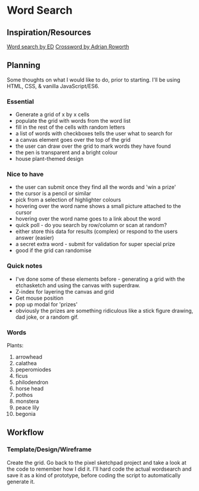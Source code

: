 # Word Search

## Inspiration/Resources

[Word search by ED](https://ed.studio/made-post/algebraic-wordsearch) 
[Crossword by Adrian Roworth](https://codepen.io/adrianroworth/pen/OpeyZq)

## Planning

Some thoughts on what I would like to do, prior to starting.
I'll be using HTML, CSS, & vanilla JavaScript/ES6.


### Essential

* Generate a grid of x by x cells
* populate the grid with words from the word list
* fill in the rest of the cells with random letters
* a list of words with checkboxes tells the user what to search for
* a canvas element goes over the top of the grid
* the user can draw over the grid to mark words they have found
* the pen is transparent and a bright colour
* house plant-themed design

### Nice to have

* the user can submit once they find all the words and 'win a prize'
* the cursor is a pencil or similar
* pick from a selection of highlighter colours
* hovering over the word name shows a small picture attached to the cursor 
* hovering over the word name goes to a link about the word
* quick poll - do you search by row/column or scan at random?
* either store this data for results (complex) or respond to the users answer (easier)
* a secret extra word - submit for validation for super special prize
* good if the grid can randomise 

### Quick notes

* I've done some of these elements before - generating a grid with the etchasketch and using the canvas with superdraw.
* Z-index for layering the canvas and grid
* Get mouse position
* pop up modal for 'prizes'
* obviously the prizes are something ridiculous like a stick figure drawing, dad joke, or a random gif.

### Words

Plants:
1. arrowhead
2. calathea
3. peperomiodes
4. ficus
5. philodendron
6. horse head
7. pothos
8. monstera
9. peace lily
10. begonia


## Workflow

### Template/Design/Wireframe

Create the grid. 
Go back to the pixel sketchpad project and take a look at the code to remember how I did it. 
I'll hard code the actual wordsearch and save it as a kind of prototype, before coding the script to automatically generate it. 